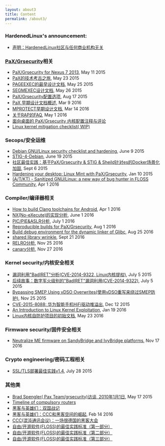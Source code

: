 ```yaml
---
layout: about3
title: Content
permalink: /about3/
---
```


### HardenedLinux's announcement:

* [声明：HardenedLinux社区与任何商业机构无关](https://hardenedlinux.github.io/announcement/2016/08/01/hardenedlinux-statement.html)

### [PaX/Grsecurity](https://grsecurity.net/)相关

* [PaX/Grsecurity for Nexus 7 2013](https://hardenedlinux.github.io/system-security/2015/05/11/Grsecurity-for-Nexus-7-2013.html), May 11 2015
* [PaX的技术考古之旅](https://hardenedlinux.github.io/system-security/2015/05/23/archeological_hacking_on_pax.html), May 23 2015
* [PAGEEXEC的最早设计文档](https://hardenedlinux.github.io/system-security/2015/05/25/pageexec-old.html), May 25 2015
* [SEGMEXEC设计文档](https://hardenedlinux.github.io/system-security/2015/05/26/segmexec.html), May 26 2015
* [PaX/Grsecurity配置选项](https://hardenedlinux.github.io/system-security/2015/08/17/Grsecurity_catalogue_cn.html), Aug 17 2015
* [PaX 早期设计文档概述](https://hardenedlinux.github.io/system-security/2016/03/09/pax.html), Mar 9 2016
* [MPROTECT早期设计文档](https://hardenedlinux.github.io/system-security/2016/03/14/mprotect.html), Mar 14 2016
* [关于RAP的FAQ](https://hardenedlinux.github.io/system-security/2016/05/01/FAQ_about_RAP.html), May 1 2016
* [面向桌面的 PaX/Grsecurity 内核配置注释与评论](https://hardenedlinux.github.io/system-security/2016/08/10/grsec-kernel-full-commentary.html)
* [Linux kernel mitigation checklist( WIP)](https://github.com/hardenedlinux/grsecurity-101-tutorials/blob/master/kernel_mitigation.md)

### Secops/安全运维

* [Debian GNU/Linux security checklist and hardening](https://hardenedlinux.github.io/system-security/2015/06/09/debian-security-chklist.html), June 9 2015
* [STIG-4-Debian](https://hardenedlinux.github.io/system-security/2015/06/19/STIG-4-Debian.html), June 19 2015
* [社区最佳实践：基于PaX/Grsecurity & STIG & Sheild针对es的Docker场景化加固](https://hardenedlinux.github.io/system-security/2015/09/06/hardening-es-in-docker-with-grsec.html), Sept 6 2015
* [Hardening your desktop: Linux Mint with PaX/Grsecurity](https://hardenedlinux.github.io/system-security/2016/01/10/hardening-your-desktop-linux-mint-with-grsec.html), Jan 10 2015
* [(A/T/KT) - Sanitized GNU/Linux: a new way of bug hunter in FLOSS Community](https://hardenedlinux.github.io/system-security/2016/04/01/x_Sanitized-GNU-Linux-a-new-way-of-bug-hunter-in-FLOSS-Community.html), Apr 1 2016


### Compiler/编译器相关

* [How to build Clang toolchains for Android](https://hardenedlinux.github.io/toolchains/2016/04/01/How_to_build_Clang_toolchains_for_Android.html), Apr 1 2016
* [NX(No-eXecute)的实现分析](https://hardenedlinux.github.io/system-security/2016/06/01/NX-analysis.html), June 1 2016
* [PIC/PIE&ASLR分析](https://hardenedlinux.github.io/system-security/2016/07/01/PIC_PIE_and_ASLR_analysis.html), July 1 2016
* [Reproducible builds for PaX/Grsecurity](https://hardenedlinux.github.io/system-security/2016/08/01/reproducbile-builds-for-pax-grsecurity.html), Aug 1 2016
* [Build debug environment for the dynamic linker of Glibc](https://hardenedlinux.github.io/toolchains/2016/08/25/build_debug_environment_for_dynamic_linker_of_glibc.html), Aug 25 2016
* [shared library wrinkle](https://hardenedlinux.github.io/gnu/linux-security/2016/09/21/linker-shared-library-wrinkle.html), Sept 21 2016
* [RELRO分析](https://hardenedlinux.github.io/2016/11/25/RelRO.html), Nov 25 2016
* [canary分析](https://hardenedlinux.github.io/2016/11/27/canary.html), Nov 27 2016


### Kernel security/内核安全相关

* [漏洞利用"BadIRET"分析(CVE-2014-9322, Linux内核提权)](https://hardenedlinux.github.io/system-security/2015/07/05/badiret-analysis.html), July 5 2015
* [后续故事：数字军火级别的"BadIRET"漏洞利用(CVE-2014-9322)](https://hardenedlinux.github.io/system-security/2015/07/05/badiret-exp.html), July 5 2015
* [Bypassing SMEP Using vDSO Overwrites(使用vDSO重写来绕过SMEP防护)](https://hardenedlinux.github.io/translation/2015/11/25/Translation-Bypassing-SMEP-Using-vDSO-Overwrites.html), Nov 25 2015
* [CVE-2015-8088: 华为智能手机HiFi驱动堆溢出](https://hardenedlinux.github.io/system-security/2015/12/12/cve-2015-8088-analysis.html), Dec 12 2015
* [An Introduction to Linux Kernel Exploitation](https://hardenedlinux.github.io/system-security/2016/01/19/an-introduction-to-linux-kernel-exploitation.html), Jan 19 2016
* [Linux内核自防护项目的初始文档](https://hardenedlinux.github.io/system-security/2016/05/23/kernel_self_protection.html), May 23 2016


### Firmware security/固件安全相关
* [Neutralize ME firmware on SandyBridge and IvyBridge platforms](https://hardenedlinux.github.io/firmware/2016/11/17/neutralize_ME_firmware_on_sandybridge_and_ivybridge.html), Nov 17 2016


### Crypto engineering/密码工程相关

* [SSL/TLS部署最佳实践v1.4](https://hardenedlinux.github.io/cryptography/2015/07/28/ssl-tls-deployment-1.4.html), July 28 2015


### 其他类

* [Brad Spengler( Pax Team/grsecurity)访谈, 2010年1月1日](https://hardenedlinux.github.io/system-security/2015/05/17/grsec-interview.html), May 17 2015
* [Timeline of compulsory routers](https://hardenedlinux.github.io/translation/2015/10/03/Translation-Timeline-of-compulsory-routers.html)
* [黑客与英雄们：双国战记](https://hardenedlinux.github.io/translation/2016/02/12/Hackers-and-heroes-a-tale-of-two-countries.html)
* [黑客与英雄们：CCC和黑客空间的崛起](https://hardenedlinux.github.io/translation/2016/02/14/Hackers-and-heroes-rise-of-the-ccc-and-hackerspaces.html), Feb 14 2016
* [CCC(混沌通讯会议)：一场很德国的黑客大会](https://hardenedlinux.github.io/translation/2016/03/02/chaos-communication-congress-a-very-german-hacking-conference.html)
* [自由/开源软件(FLOSS)的最佳实践标准（第一部分）](https://hardenedlinux.github.io/2016/08/04/best-practices-criteria-for-floss-part1.html)
* [自由/开源软件(FLOSS)的最佳实践标准（第二部分）](https://hardenedlinux.github.io/2016/09/07/best-practices-criteria-for-floss-part2.html)
* [自由/开源软件(FLOSS)的最佳实践标准（第三部分）](https://hardenedlinux.github.io/2016/10/21/best-practices-criteria-for-floss-part3.html)
